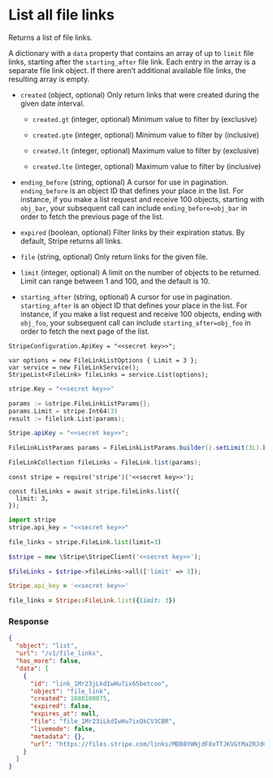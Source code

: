 # List all file links

Returns a list of file links.

A dictionary with a `data` property that contains an array of up to `limit` file links, starting after the `starting_after` file link. Each entry in the array is a separate file link object. If there aren’t additional available file links, the resulting array is empty.

- `created` (object, optional)
  Only return links that were created during the given date interval.

  - `created.gt` (integer, optional)
    Minimum value to filter by (exclusive)

  - `created.gte` (integer, optional)
    Minimum value to filter by (inclusive)

  - `created.lt` (integer, optional)
    Maximum value to filter by (exclusive)

  - `created.lte` (integer, optional)
    Maximum value to filter by (inclusive)

- `ending_before` (string, optional)
  A cursor for use in pagination. `ending_before` is an object ID that defines your place in the list. For instance, if you make a list request and receive 100 objects, starting with `obj_bar`, your subsequent call can include `ending_before=obj_bar` in order to fetch the previous page of the list.

- `expired` (boolean, optional)
  Filter links by their expiration status. By default, Stripe returns all links.

- `file` (string, optional)
  Only return links for the given file.

- `limit` (integer, optional)
  A limit on the number of objects to be returned. Limit can range between 1 and 100, and the default is 10.

- `starting_after` (string, optional)
  A cursor for use in pagination. `starting_after` is an object ID that defines your place in the list. For instance, if you make a list request and receive 100 objects, ending with `obj_foo`, your subsequent call can include `starting_after=obj_foo` in order to fetch the next page of the list.

```dotnet
StripeConfiguration.ApiKey = "<<secret key>>";

var options = new FileLinkListOptions { Limit = 3 };
var service = new FileLinkService();
StripeList<FileLink> fileLinks = service.List(options);
```

```go
stripe.Key = "<<secret key>>"

params := &stripe.FileLinkListParams{};
params.Limit = stripe.Int64(3)
result := filelink.List(params);
```

```java
Stripe.apiKey = "<<secret key>>";

FileLinkListParams params = FileLinkListParams.builder().setLimit(3L).build();

FileLinkCollection fileLinks = FileLink.list(params);
```

```node
const stripe = require('stripe')('<<secret key>>');

const fileLinks = await stripe.fileLinks.list({
  limit: 3,
});
```

```python
import stripe
stripe.api_key = "<<secret key>>"

file_links = stripe.FileLink.list(limit=3)
```

```php
$stripe = new \Stripe\StripeClient('<<secret key>>');

$fileLinks = $stripe->fileLinks->all(['limit' => 3]);
```

```ruby
Stripe.api_key = '<<secret key>>'

file_links = Stripe::FileLink.list({limit: 3})
```

### Response

```json
{
  "object": "list",
  "url": "/v1/file_links",
  "has_more": false,
  "data": [
    {
      "id": "link_1Mr23jLkdIwHu7ix65betcoo",
      "object": "file_link",
      "created": 1680108075,
      "expired": false,
      "expires_at": null,
      "file": "file_1Mr23iLkdIwHu7ixQkCV3CBR",
      "livemode": false,
      "metadata": {},
      "url": "https://files.stripe.com/links/MDB8YWNjdF8xTTJKVGtMa2RJd0h1N2l4fGZsX3Rlc3RfaXVoY2hrUnJPMzlBR3dPb01XMmFkSTVq00yUPLFf3h"
    }
  ]
}
```